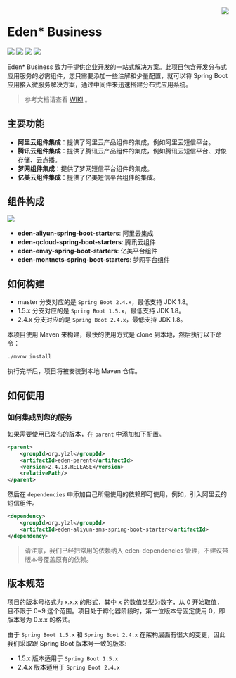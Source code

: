 <img src="https://cdn.jsdelivr.net/gh/shiyindaxiaojie/eden-images/readme/icon.png" align="right" />

[license-apache2.0]:https://www.apache.org/licenses/LICENSE-2.0.html

[github-action]:https://github.com/shiyindaxiaojie/eden-business/actions

[sonarcloud-dashboard]:https://sonarcloud.io/dashboard?id=shiyindaxiaojie_eden-business

# Eden* Business

![](https://cdn.jsdelivr.net/gh/shiyindaxiaojie/eden-images/readme/language-java-blue.svg) [![](https://cdn.jsdelivr.net/gh/shiyindaxiaojie/eden-images/readme/license-apache2.0-red.svg)][license-apache2.0] [![](https://github.com/shiyindaxiaojie/eden-business/workflows/build/badge.svg)][github-action] [![](https://sonarcloud.io/api/project_badges/measure?project=shiyindaxiaojie_eden-business&metric=alert_status)][sonarcloud-dashboard]

Eden* Business 致力于提供企业开发的一站式解决方案。此项目包含开发分布式应用服务的必需组件，您只需要添加一些注解和少量配置，就可以将 Spring Boot 应用接入微服务解决方案，通过中间件来迅速搭建分布式应用系统。

> 参考文档请查看 [WIKI](https://github.com/shiyindaxiaojie/eden-business/wiki) 。

## 主要功能

* **阿里云组件集成**：提供了阿里云产品组件的集成，例如阿里云短信平台。
* **腾讯云组件集成**：提供了腾讯云产品组件的集成，例如腾讯云短信平台、对象存储、云点播。
* **梦网组件集成**：提供了梦网短信平台组件的集成。
* **亿美云组件集成**：提供了亿美短信平台组件的集成。

## 组件构成

![](https://cdn.jsdelivr.net/gh/shiyindaxiaojie/eden-images/eden-business/component.png)

* **eden-aliyun-spring-boot-starters**: 阿里云集成
* **eden-qcloud-spring-boot-starters**: 腾讯云组件
* **eden-emay-spring-boot-starters**: 亿美平台组件
* **eden-montnets-spring-boot-starters**: 梦网平台组件

## 如何构建

* master 分支对应的是 `Spring Boot 2.4.x`，最低支持 JDK 1.8。
* 1.5.x 分支对应的是 `Spring Boot 1.5.x`，最低支持 JDK 1.8。
* 2.4.x 分支对应的是 `Spring Boot 2.4.x`，最低支持 JDK 1.8。

本项目使用 Maven 来构建，最快的使用方式是 clone 到本地，然后执行以下命令：

```bash
./mvnw install
```

执行完毕后，项目将被安装到本地 Maven 仓库。

## 如何使用

### 如何集成到您的服务

如果需要使用已发布的版本，在 `parent` 中添加如下配置。

```xml
<parent>
    <groupId>org.ylzl</groupId>
    <artifactId>eden-parent</artifactId>
    <version>2.4.13.RELEASE</version>
    <relativePath/>
</parent>
```

然后在 `dependencies` 中添加自己所需使用的依赖即可使用，例如，引入阿里云的短信组件。

```xml
<dependency>
    <groupId>org.ylzl</groupId>
    <artifactId>eden-aliyun-sms-spring-boot-starter</artifactId>
</dependency>
```

> 请注意，我们已经把常用的依赖纳入 eden-dependencies 管理，不建议带版本号覆盖原有的依赖。

## 版本规范

项目的版本号格式为 x.x.x 的形式，其中 x 的数值类型为数字，从 0 开始取值，且不限于 0~9 这个范围。项目处于孵化器阶段时，第一位版本号固定使用 0，即版本号为 0.x.x 的格式。

由于 `Spring Boot 1.5.x` 和 `Spring Boot 2.4.x` 在架构层面有很大的变更，因此我们采取跟 Spring Boot 版本号一致的版本:

* 1.5.x 版本适用于 `Spring Boot 1.5.x`
* 2.4.x 版本适用于 `Spring Boot 2.4.x`
